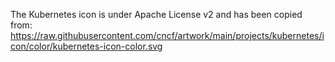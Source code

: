 The Kubernetes icon is under Apache License v2 and has been copied from:
https://raw.githubusercontent.com/cncf/artwork/main/projects/kubernetes/icon/color/kubernetes-icon-color.svg